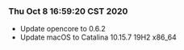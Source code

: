### Thu Oct  8 16:59:20 CST 2020

  + Update opencore to 0.6.2
  + Update macOS to Catalina 10.15.7 19H2 x86_64
